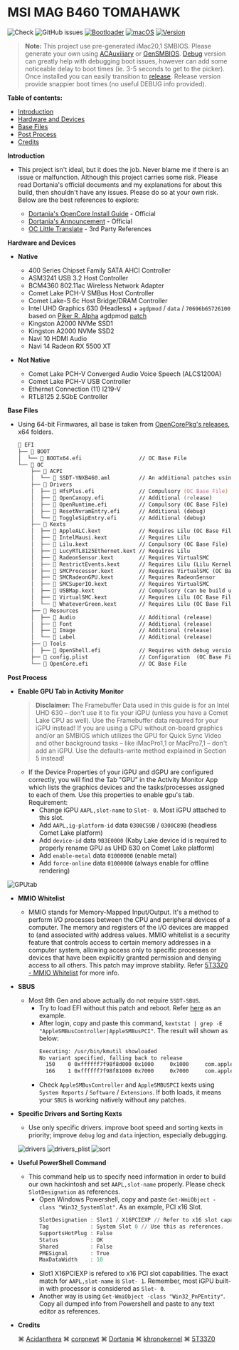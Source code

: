 # MSI MAG B460 TOMAHAWK

![Check](https://img.shields.io/badge/Status-Pass-brightgreen)
![GitHub issues](https://img.shields.io/github/issues/theofficialcopypaste/ASRockB460MSL-OC?color=blue&label=Issues)
[![Bootloader](https://img.shields.io/badge/Bootloader-OpenCore-yellow)](https://github.com/theofficialcopypaste/ASRockB460MSL-OC/releases)
[![macOS](https://img.shields.io/badge/Compatible-Catalina/Monterey/Ventura-orange)](https://www.apple.com/ge/macos/monterey/)
[![Version](https://img.shields.io/badge/Version-0.9.0-white)](https://github.com/acidanthera/OpenCorePkg/releases)

> **Note:**  This project use pre-generated iMac20,1 SMBIOS. Please generate your own using [ACAuxiliary](https://github.com/ic005k/OCAuxiliaryTools) or [GenSMBIOS](https://github.com/corpnewt/GenSMBIOS). [Debug](https://github.com/iamyounix/msimagb460_tomahawk/releases/download/Release/Big.Sur.+.debug.dmg) version can greatly help with debugging boot issues, however can add some noticeable delay to boot times (ie. 3-5 seconds to get to the picker). Once installed you can easily transition to [release](https://github.com/iamyounix/msimagb460_tomahawk/releases/download/Release/Big.Sur.+.dmg). Release version provide snappier boot times (no useful DEBUG info provided).

**Table of contents:**

- [Introduction](*introduction)
- [Hardware and Devices](*hardware-and-devices)
- [Base Files](*base-files)
- [Post Process](*post-process)
- [Credits](*credits)

**Introduction**

- This project isn't ideal, but it does the job. Never blame me if there is an issue or malfunction.   Although this project carries some risk. Please read Dortania's official documents and my explanations for about this build, then shouldn't have any issues. Please do so at your own risk. Below are the best references to explore:

  - [Dortania's OpenCore Install Guide](https://dortania.github.io/OpenCore-Install-Guide/) - Official
  - [Dortania's Announcement](https://dortania.github.io/) - Official
  - [OC Little Translate](https://github.com/5T33Z0/OC-Little-Translated) - 3rd Party References

**Hardware and Devices**

- **Native**
  - 400 Series Chipset Family SATA AHCI Controller
  - ASM3241 USB 3.2 Host Controller
  - BCM4360 802.11ac Wireless Network Adapter
  - Comet Lake PCH-V SMBus Host Controller
  - Comet Lake-S 6c Host Bridge/DRAM Controller
  - Intel UHD Graphics 630 (Headless) + `agdpmod` / `data` / `70696b65726100` based on [Piker R. Alpha](https://github.com/Piker-Alpha) agdpmod [patch](https://pikeralpha.wordpress.com/2015/11/23/patching-applegraphicsdevicepolicy-kext/)
  - Kingston A2000 NVMe SSD1
  - Kingston A2000 NVMe SSD2
  - Navi 10 HDMI Audio
  - Navi 14 Radeon RX 5500 XT

- **Not Native**
  - Comet Lake PCH-V Converged Audio Voice Speech (ALCS1200A)
  - Comet Lake PCH-V USB Controller
  - Ethernet Connection (11) I219-V
  - RTL8125 2.5GbE Controller

**Base Files**

- Using 64-bit Firmwares, all base is taken from [OpenCorePkg's releases](https://github.com/acidanthera/OpenCorePkg/releases/), x64 folders.
  ```zsh
  📁 EFI
  ├── 📁 BOOT
  │  └── 📃 BOOTx64.efi                  // OC Base File
  └── 📁 OC
      ├── 📁 ACPI
      │  └── 📃 SSDT-YNXB460.aml         // An additional patches using Secondary System Description Tables
      ├── 📁 Drivers
      │  ├── 📃 HfsPlus.efi              // Compulsory (OC Base File)
      │  ├── 📃 OpenCanopy.efi           // Additional (release)
      │  ├── 📃 OpenRuntime.efi          // Compulsory (OC Base File)
      │  ├── 📃 ResetNvramEntry.efi      // Additional (debug) 
      │  └── 📃 ToggleSipEntry.efi       // Additional (debug)
      ├── 📁 Kexts
      │  ├── 📃 AppleALC.kext            // Requires Lilu (OC Base File)
      │  ├── 📃 IntelMausi.kext          // Requires Lilu
      │  ├── 📃 Lilu.kext                // Conpulsory (OC Base File)
      │  ├── 📃 LucyRTL8125Ethernet.kext // Requires Lilu
      │  ├── 📃 RadeonSensor.kext        // Requires VirtualSMC
      │  ├── 📃 RestrictEvents.kext      // Requires Lilu (Lilu Kernel extension)
      │  ├── 📃 SMCProcessor.kext        // Requires VirtualSMC (OC Base File)
      │  ├── 📃 SMCRadeonGPU.kext        // Requires RadeonSensor
      │  ├── 📃 SMCSuperIO.kext          // Requires VirtualSMC
      │  ├── 📃 USBMap.kext              // Compulsory (can be build using USBToolbox/Windows and USBMap/MacOS)
      │  ├── 📃 VirtualSMC.kext          // Requires Lilu (OC Base File)
      │  └── 📃 WhateverGreen.kext       // Requires Lilu (OC Base File)
      ├── 📁 Resources
      │  ├── 🎨 Audio                    // Additional (release)
      │  ├── 🎨 Font                     // Additional (release)
      │  ├── 🎨 Image                    // Additional (release)
      │  └── 🎨 Label                    // Additional (release)
      ├── 📁 Tools
      │  ├── 📃 OpenShell.efi            // Requires with debug version (OC Base File)   
      ├── 📃 config.plist                // Configuration  (OC Base File)
      └── 📃 OpenCore.efi                // OC Base File
  ```

**Post Process**

- **Enable GPU Tab in Activity Monitor**
  >  **Disclaimer:** The Framebuffer Data used in this guide is for an Intel UHD 630 – don't use it to fix your iGPU (unless you have a Comet Lake CPU as well). Use the Framebuffer data required for your iGPU instead!
  If you are using a CPU without on-board graphics and/or an SMBIOS which utilizes the GPU for Quick Sync Video and other background tasks – like iMacPro1,1 or MacPro7,1 – don't add an iGPU. Use the defaults-write method explained in Section 5 instead!

  - If the Device Properties of your iGPU and dGPU are configured correctly, you will find the Tab "GPU" in the Activity Monitor App which lists the graphics devices and the tasks/processes assigned to each of them. Use this properties to enable gpu's tab. Requirement:
    - Change iGPU  `AAPL,slot-name` to `Slot- 0`. Most iGPU attached to this slot.
    - Add `AAPL,ig-platform-id` data `0300C59B` / `0300C89B` (headless Comet Lake platform)
    - Add `device-id` data `9B3E0000`  (Kaby Lake device id is required to properly rename GPU as UHD 630 on Comet Lake platform)
    - Add `enable-metal` data `01000000` (enable metal)
    - Add `force-online` data `01000000` (always enable for offline rendering)

![GPUtab](https://github.com/iamyounix/msimagb460_tomahawk/assets/72515939/3f7d7626-4b39-440b-a053-33737df848f9)

- **MMIO Whitelist**
  - MMIO stands for Memory-Mapped Input/Output. It's a method to perform I/O processes between the CPU and peripheral devices of a computer. The memory and registers of the I/O devices are mapped to (and associated with) address values. MMIO whitelist is a security feature that controls access to certain memory addresses in a computer system, allowing access only to specific processes or devices that have been explicitly granted permission and denying access to all others. This patch may improve stability. Refer [5T33Z0 - MMIO Whitelist](https://github.com/5T33Z0/OC-Little-Translated/tree/main/12_MMIO_Whitelist) for more info.

- **SBUS**
  - Most 8th Gen and above actually do not require `SSDT-SBUS`. 
    - Try to load EFI without this patch and reboot. Refer [here](https://github.com/iamyounix/msimagb460_tomahawk/blob/main/ACPI_Sample/SSDT-YNXB460.dsl) as an example.
    - After login, copy and paste this command, `kextstat | grep -E "AppleSMBusController|AppleSMBusPCI"`. The result will shown as below:
      ```zsh
      Executing: /usr/bin/kmutil showloaded
      No variant specified, falling back to release
        150    0 0xffffff7f98f8d000 0x1000     0x1000     com.apple.driver.AppleSMBusPCI (1.0.14d1) 76173829-8756-3746-9516-A60DABEB950C <16 7 6 3>
        166    1 0xffffff7f98f81000 0x7000     0x7000     com.apple.driver.AppleSMBusController (1.0.18d1) E4F2BA31-6A3A-3690-A863-80A993E08DF0 <165 16 15 7 6 3>
      ```
    - Check `AppleSMBusController` and `AppleSMBUSPCI` kexts using `System Reports` / `Software` / `Extensions`. If both loads, it means your `SBUS` is working natively without any patches.

- **Specific Drivers and Sorting Kexts**
  - Use only specific drivers. improve boot speed and sorting kexts in priority; improve `debug` log and `data` injection, especially debugging.

  ![drivers](https://github.com/iamyounix/msimagb460_tomahawk/assets/72515939/d263cd52-3b99-49d0-a40f-b6b15b494dfe)
  ![drivers_plist](https://github.com/iamyounix/msimagb460_tomahawk/assets/72515939/079acaa1-5ec7-4e41-922e-b608e185f523)
  ![sort](https://github.com/iamyounix/msimagb460_tomahawk/assets/72515939/12afd08e-862b-43b1-8d5f-638d2061f5b6)

- **Useful PowerShell Command**
  - This command help us to specify need information in order to build our own hackintosh and set `AAPL,slot-name` properly. Please check `SlotDesignation` as references.
    - Open Windows Powershell, copy and paste `Get-WmiObject -class "Win32_SystemSlot"`. As an example, PCI x16 Slot.
      ```powershell
      SlotDesignation : Slot1 / X16PCIEXP // Refer to x16 slot capability
      Tag             : System Slot 0 // Use this as references. 
      SupportsHotPlug : False
      Status          : OK
      Shared          : False
      PMESignal       : True
      MaxDataWidth    : 10
      ```
    - Slot1 X16PCIEXP is refered to x16 PCI slot capabilities. The exact match for `AAPL,slot-name` is `Slot- 1`. Remember, most iGPU built-in with processor is considered as `Slot- 0`.
    - Another way is using `Get-WmiObject -class "Win32_PnPEntity"`. Copy all dumped info from Powershell and paste to any text editor as references.

- **Credits**

  ⌘ [Acidanthera](https://github.com/acidanthera/) ⌘ [corpnewt](https://github.com/corpnewt) ⌘ [Dortania](https://github.com/dortania) ⌘ [khronokernel](https://github.com/khronokernel) ⌘ [5T33Z0](https://github.com/5T33Z0)
